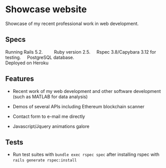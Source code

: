# Showcase website
Showcase of my recent professional work in web development.
 
## Specs
Running Rails 5.2. &nbsp;&nbsp;&nbsp; &nbsp;&nbsp;&nbsp; Ruby version 2.5.  &nbsp;&nbsp;&nbsp; Rspec 3.8/Capybara 3.12 for testing.  &nbsp;&nbsp;&nbsp; PostgreSQL database. &nbsp;&nbsp;&nbsp; <br>  Deployed on Heroku

## Features
* Recent work of my web development and other software development (such as MATLAB for data analysis)

* Demos of several APIs including Ethereum blockchain scanner 

* Contact form to e-mail me directly

* Javascript/Jquery animations galore

## Tests
* Run test suites with `bundle exec rspec spec` after installing rspec with `rails generate rspec:install`


